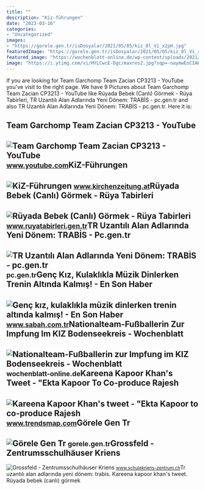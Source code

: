 ```yaml
---
title: ""
description: "Kiz-führungen"
date: "2023-03-16"
categories:
- "Uncategorized"
images:
- "https://gorele.gen.tr/isDosyalar/2021/05/05/kiz_8l_Vi_x2pH.jpg"
featuredImage: "https://gorele.gen.tr/isDosyalar/2021/05/05/kiz_8l_Vi_x2pH.jpg"
featured_image: "https://wochenblatt-online.de/wp-content/uploads/2021/06/2106_KIZ-Gwinn.jpg"
image: "https://i.ytimg.com/vi/HYLCwcE-Dgc/maxres2.jpg?sqp=-oaymwEoCIAKENAF8quKqQMcGADwAQH4AYwCgALgA4oCDAgAEAEYRSBHKGUwDw==&amp;rs=AOn4CLC_ulBvmvqa2cf2uT56Qfk3FCYaDA"
---
```


If you are looking for Team Garchomp Team Zacian CP3213 - YouTube you've visit to the right page. We have 9 Pictures about Team Garchomp Team Zacian CP3213 - YouTube like Rüyada Bebek (Canlı) Görmek - Rüya Tabirleri, TR Uzantılı Alan Adlarında Yeni Dönem: TRABİS - pc.gen.tr and also TR Uzantılı Alan Adlarında Yeni Dönem: TRABİS - pc.gen.tr. Here it is:

Team Garchomp Team Zacian CP3213 - YouTube
------------------------------------------

 ![Team Garchomp Team Zacian CP3213 - YouTube](https://i.ytimg.com/vi/HYLCwcE-Dgc/maxres2.jpg?sqp=-oaymwEoCIAKENAF8quKqQMcGADwAQH4AYwCgALgA4oCDAgAEAEYRSBHKGUwDw==&rs=AOn4CLC_ulBvmvqa2cf2uT56Qfk3FCYaDA) <small>www.youtube.com</small>KiZ-Führungen
-------------

 ![KiZ-Führungen](https://www.kirchenzeitung.at/storage/img/2a/d0/asset-637a25cb3b5705d488c1.jpg) <small>www.kirchenzeitung.at</small>Rüyada Bebek (Canlı) Görmek - Rüya Tabirleri
--------------------------------------------

 ![Rüyada Bebek (Canlı) Görmek - Rüya Tabirleri](https://www.ruyatabirleri.gen.tr/wp-content/uploads/2016/12/ruyada-bebek-gormek.jpeg) <small>www.ruyatabirleri.gen.tr</small>TR Uzantılı Alan Adlarında Yeni Dönem: TRABİS - Pc.gen.tr
---------------------------------------------------------

 ![TR Uzantılı Alan Adlarında Yeni Dönem: TRABİS - pc.gen.tr](https://pc.gen.tr/wp-content/uploads/2021/11/btk-nic-tr.png) <small>pc.gen.tr</small>Genç Kız, Kulaklıkla Müzik Dinlerken Trenin Altında Kalmış! - En Son Haber
--------------------------------------------------------------------------

 ![Genç kız, kulaklıkla müzik dinlerken trenin altında kalmış! - En Son Haber](https://iasbh.tmgrup.com.tr/ef62c2/960/505/0/0/960/505?u=http://i.sabah.com.tr/sbh/2017/03/08/gen-kiz-kulaklikla-muzik-dinlerken-trenin-altinda-kalmis-1488970743543.jpg) <small>www.sabah.com.tr</small>Nationalteam-Fußballerin Zur Impfung Im KIZ Bodenseekreis - Wochenblatt
-----------------------------------------------------------------------

 ![Nationalteam-Fußballerin zur Impfung im KIZ Bodenseekreis - Wochenblatt](https://wochenblatt-online.de/wp-content/uploads/2021/06/2106_KIZ-Gwinn.jpg) <small>wochenblatt-online.de</small>Kareena Kapoor Khan's Tweet - "Ekta Kapoor To Co-produce Rajesh
---------------------------------------------------------------

 ![Kareena Kapoor Khan's tweet - "Ekta Kapoor to co-produce Rajesh](https://pbs.twimg.com/media/Fcyada8X0AANSFu.jpg) <small>www.trendsmap.com</small>Görele Gen Tr
-------------

 ![Görele Gen Tr](https://gorele.gen.tr/isDosyalar/2021/05/05/kiz_8l_Vi_x2pH.jpg) <small>gorele.gen.tr</small>Grossfeld - Zentrumsschulhäuser Kriens
--------------------------------------

 ![Grossfeld - Zentrumsschulhäuser Kriens](https://image.jimcdn.com/app/cms/image/transf/none/path/sc9d760b028ad3ea3/backgroundarea/i833342d19c50c9c8/version/1566115142/image.jpg) <small>www.schulekriens-zentrum.ch</small>Tr uzantılı alan adlarında yeni dönem: trabi̇s. Kareena kapoor khan's tweet. Rüyada bebek (canlı) görmek
